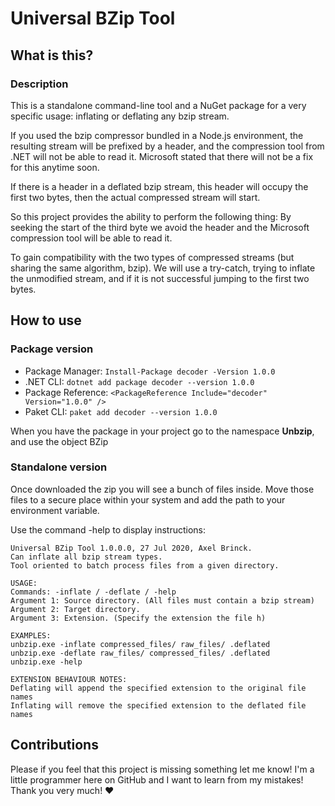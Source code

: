 # Universal BZip Tool

## What is this?

### Description

This is a standalone command-line tool and a NuGet package for a very specific usage: inflating or deflating any bzip stream.

If you used the bzip compressor bundled in a Node.js environment, the resulting stream will be prefixed by a header, and the compression tool from .NET will not be able to read it. Microsoft stated that there will not be a fix for this anytime soon.

If there is a header in a deflated bzip stream, this header will occupy the first two bytes, then the actual compressed stream will start.

So this project provides the ability to perform the following thing: By seeking the start of the third byte we avoid the header and the Microsoft compression tool will be able to read it.

To gain compatibility with the two types of compressed streams (but sharing the same algorithm, bzip). We will use a try-catch, trying to inflate the unmodified stream, and if it is not successful jumping to the first two bytes.

## How to use

### Package version

- Package Manager: `Install-Package decoder -Version 1.0.0`
- .NET CLI: `dotnet add package decoder --version 1.0.0`
- Package Reference: `<PackageReference Include="decoder" Version="1.0.0" />`
- Paket CLI: `paket add decoder --version 1.0.0`

When you have the package in your project go to the namespace **Unbzip**, and use the object BZip

### Standalone version

Once downloaded the zip you will see a bunch of files inside. Move those files to a secure place within your system and add the path to your environment variable.

Use the command -help to display instructions:
```
Universal BZip Tool 1.0.0.0, 27 Jul 2020, Axel Brinck.
Can inflate all bzip stream types.
Tool oriented to batch process files from a given directory.

USAGE:
Commands: -inflate / -deflate / -help
Argument 1: Source directory. (All files must contain a bzip stream)
Argument 2: Target directory.
Argument 3: Extension. (Specify the extension the file h)

EXAMPLES:
unbzip.exe -inflate compressed_files/ raw_files/ .deflated
unbzip.exe -deflate raw_files/ compressed_files/ .deflated
unbzip.exe -help

EXTENSION BEHAVIOUR NOTES:
Deflating will append the specified extension to the original file names
Inflating will remove the specified extension to the deflated file names
```

## Contributions

Please if you feel that this project is missing something let me know! I'm a little programmer here on GitHub and I want to learn from my mistakes! Thank you very much! :heart:

